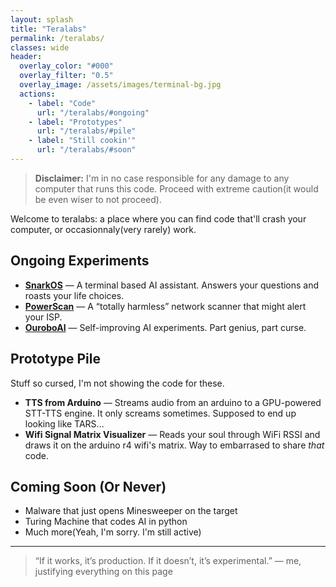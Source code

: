 ```yaml
---
layout: splash
title: "Teralabs"
permalink: /teralabs/
classes: wide
header:
  overlay_color: "#000"
  overlay_filter: "0.5"
  overlay_image: /assets/images/terminal-bg.jpg
  actions:
    - label: "Code"
      url: "/teralabs/#ongoing"
    - label: "Prototypes"
      url: "/teralabs/#pile"
    - label: "Still cookin'"
      url: "/teralabs/#soon"
---
```


> **Disclaimer:** I'm in no case responsible for any damage to any computer that runs this code. Proceed with extreme caution(it would be even wiser to not proceed).

Welcome to teralabs: a place where you can find code that'll crash your computer, or occasionnaly(very rarely) work.

## Ongoing Experiments <a id="ongoing"></a>

- **[SnarkOS](/snarkos/)** — A terminal based AI assistant. Answers your questions and roasts your life choices.
- **[PowerScan](/powerscan/)** — A “totally harmless” network scanner that might alert your ISP.
- **[OuroboAI](/ouroboai/)** — Self-improving AI experiments. Part genius, part curse.

## Prototype Pile <a id="pile"></a>

Stuff so cursed, I'm not showing the code for these.

- **TTS from Arduino** — Streams audio from an arduino to a GPU-powered STT-TTS engine. It only screams sometimes. Supposed to end up looking like TARS...
- **Wifi Signal Matrix Visualizer** — Reads your soul through WiFi RSSI and draws it on the arduino r4 wifi's matrix. Way to embarrased to share *that* code.

## Coming Soon (Or Never) <a id="soon"></a>

- Malware that just opens Minesweeper on the target
- Turing Machine that codes AI in python
- Much more(Yeah, I'm sorry. I'm still active)

---

> “If it works, it’s production. If it doesn’t, it’s experimental.” — me, justifying everything on this page

